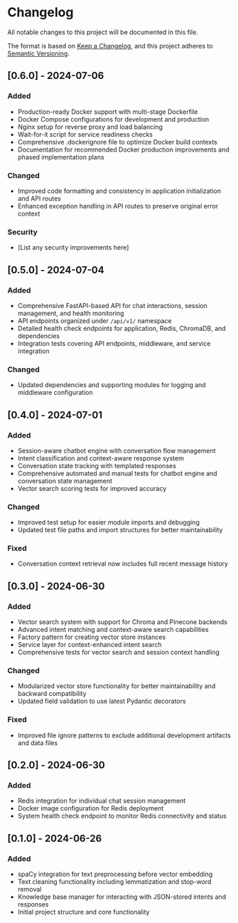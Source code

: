 # Changelog

All notable changes to this project will be documented in this file.

The format is based on [Keep a Changelog](https://keepachangelog.com/en/1.0.0/),
and this project adheres to [Semantic Versioning](https://semver.org/spec/v2.0.0.html).

## [0.6.0] - 2024-07-06

### Added

- Production-ready Docker support with multi-stage Dockerfile
- Docker Compose configurations for development and production
- Nginx setup for reverse proxy and load balancing
- Wait-for-it script for service readiness checks
- Comprehensive .dockerignore file to optimize Docker build contexts
- Documentation for recommended Docker production improvements and phased implementation plans

### Changed

- Improved code formatting and consistency in application initialization and API routes
- Enhanced exception handling in API routes to preserve original error context

### Security

- [List any security improvements here]

## [0.5.0] - 2024-07-04

### Added

- Comprehensive FastAPI-based API for chat interactions, session management, and health monitoring
- API endpoints organized under `/api/v1/` namespace
- Detailed health check endpoints for application, Redis, ChromaDB, and dependencies
- Integration tests covering API endpoints, middleware, and service integration

### Changed

- Updated dependencies and supporting modules for logging and middleware configuration

## [0.4.0] - 2024-07-01

### Added

- Session-aware chatbot engine with conversation flow management
- Intent classification and context-aware response system
- Conversation state tracking with templated responses
- Comprehensive automated and manual tests for chatbot engine and conversation state management
- Vector search scoring tests for improved accuracy

### Changed

- Improved test setup for easier module imports and debugging
- Updated test file paths and import structures for better maintainability

### Fixed

- Conversation context retrieval now includes full recent message history

## [0.3.0] - 2024-06-30

### Added

- Vector search system with support for Chroma and Pinecone backends
- Advanced intent matching and context-aware search capabilities
- Factory pattern for creating vector store instances
- Service layer for context-enhanced intent search
- Comprehensive tests for vector search and session context handling

### Changed

- Modularized vector store functionality for better maintainability and backward compatibility
- Updated field validation to use latest Pydantic decorators

### Fixed

- Improved file ignore patterns to exclude additional development artifacts and data files

## [0.2.0] - 2024-06-30

### Added

- Redis integration for individual chat session management
- Docker image configuration for Redis deployment
- System health check endpoint to monitor Redis connectivity and status

## [0.1.0] - 2024-06-26

### Added

- spaCy integration for text preprocessing before vector embedding
- Text cleaning functionality including lemmatization and stop-word removal
- Knowledge base manager for interacting with JSON-stored intents and responses
- Initial project structure and core functionality
